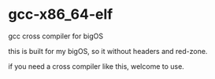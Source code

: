 # gcc-x86_64-elf
gcc cross compiler for bigOS

this is built for my bigOS, so it without headers and red-zone.

if you need a cross compiler like this, welcome to use.

